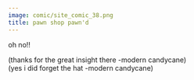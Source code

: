 ```yaml
---
image: comic/site_comic_38.png
title: pawn shop pawn'd
---
```

oh no!!  
  
(thanks for the great insight there -modern candycane)  
(yes i did forget the hat -modern candycane)
